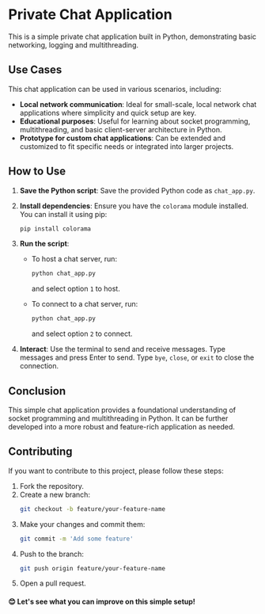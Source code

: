# Private Chat Application

This is a simple private chat application built in Python, demonstrating basic networking, logging and multithreading.

## Use Cases

This chat application can be used in various scenarios, including:
- **Local network communication**: Ideal for small-scale, local network chat applications where simplicity and quick setup are key.
- **Educational purposes**: Useful for learning about socket programming, multithreading, and basic client-server architecture in Python.
- **Prototype for custom chat applications**: Can be extended and customized to fit specific needs or integrated into larger projects.

## How to Use

1. **Save the Python script**: Save the provided Python code as `chat_app.py`.

2. **Install dependencies**: Ensure you have the `colorama` module installed. You can install it using pip:
   ```bash
   pip install colorama
   ```

3. **Run the script**:
   - To host a chat server, run:
     ```bash
     python chat_app.py
     ```
     and select option `1` to host.

   - To connect to a chat server, run:
     ```bash
     python chat_app.py
     ```
     and select option `2` to connect.

4. **Interact**: Use the terminal to send and receive messages. Type messages and press Enter to send. Type `bye`, `close`, or `exit` to close the connection.

## Conclusion

This simple chat application provides a foundational understanding of socket programming and multithreading in Python. It can be further developed into a more robust and feature-rich application as needed.

## Contributing

If you want to contribute to this project, please follow these steps:

1. Fork the repository.
2. Create a new branch:
   ```bash
   git checkout -b feature/your-feature-name
   ```
3. Make your changes and commit them:
   ```bash
   git commit -m 'Add some feature'
   ```
4. Push to the branch:
   ```bash
   git push origin feature/your-feature-name
   ```
5. Open a pull request.

#### 😊 Let's see what you can improve on this simple setup!

